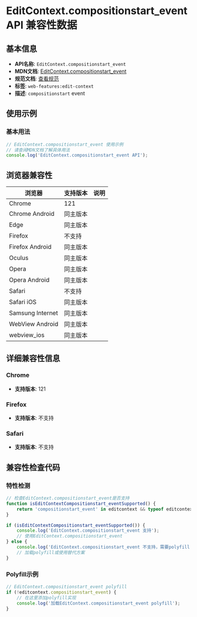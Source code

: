 # EditContext.compositionstart_event API 兼容性数据

## 基本信息

- **API名称**: `EditContext.compositionstart_event`
- **MDN文档**: [EditContext.compositionstart_event](https://developer.mozilla.org/docs/Web/API/EditContext/compositionstart_event)
- **规范文档**: [查看规范](https://w3c.github.io/edit-context/#dom-editcontext-oncompositionstart)
- **标签**: `web-features:edit-context`
- **描述**: `compositionstart` event

## 使用示例

### 基本用法

```javascript
// EditContext.compositionstart_event 使用示例
// 请查阅MDN文档了解具体用法
console.log('EditContext.compositionstart_event API');
```

## 浏览器兼容性

| 浏览器 | 支持版本 | 说明 |
|--------|----------|------|
| Chrome | 121 |  |
| Chrome Android | 同主版本 |  |
| Edge | 同主版本 |  |
| Firefox | 不支持 |  |
| Firefox Android | 同主版本 |  |
| Oculus | 同主版本 |  |
| Opera | 同主版本 |  |
| Opera Android | 同主版本 |  |
| Safari | 不支持 |  |
| Safari iOS | 同主版本 |  |
| Samsung Internet | 同主版本 |  |
| WebView Android | 同主版本 |  |
| webview_ios | 同主版本 |  |

## 详细兼容性信息

### Chrome

- **支持版本**: 121

### Firefox

- **支持版本**: 不支持

### Safari

- **支持版本**: 不支持

## 兼容性检查代码

### 特性检测

```javascript
// 检查EditContext.compositionstart_event是否支持
function isEditContextCompositionstart_eventSupported() {
    return 'compositionstart_event' in editcontext && typeof editcontext.compositionstart_event === 'function';
}

if (isEditContextCompositionstart_eventSupported()) {
    console.log('EditContext.compositionstart_event 支持');
    // 使用EditContext.compositionstart_event
} else {
    console.log('EditContext.compositionstart_event 不支持，需要polyfill');
    // 加载polyfill或使用替代方案
}
```

### Polyfill示例

```javascript
// EditContext.compositionstart_event polyfill
if (!editcontext.compositionstart_event) {
    // 在这里添加polyfill实现
    console.log('加载EditContext.compositionstart_event polyfill');
}
```

